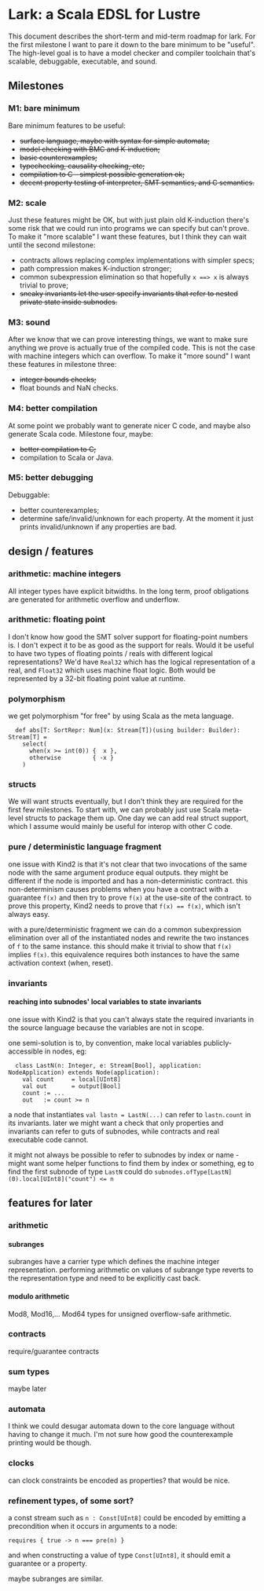 # Lark: a Scala EDSL for Lustre

This document describes the short-term and mid-term roadmap for lark.
For the first milestone I want to pare it down to the bare minimum to be "useful".
The high-level goal is to have a model checker and compiler toolchain that's scalable, debuggable, executable, and sound.

## Milestones
### M1: bare minimum
Bare minimum features to be useful:
* ~~surface language, maybe with syntax for simple automata;~~
* ~~model checking with BMC and K-induction;~~
* ~~basic counterexamples;~~
* ~~typechecking, causality checking, etc;~~
* ~~compilation to C - simplest possible generation ok;~~
* ~~decent property testing of interpreter, SMT semantics, and C semantics.~~

### M2: scale
Just these features might be OK, but with just plain old K-induction there's some risk that we could run into programs we can specify but can't prove.
To make it "more scalable" I want these features, but I think they can wait until the second milestone:
* contracts allows replacing complex implementations with simpler specs;
* path compression makes K-induction stronger;
* common subexpression elimination so that hopefully `x ==> x` is always trivial to prove;
* ~~sneaky invariants let the user specify invariants that refer to nested private state inside subnodes.~~

### M3: sound
After we know that we can prove interesting things, we want to make sure anything we prove is actually true of the compiled code.
This is not the case with machine integers which can overflow.
To make it "more sound" I want these features in milestone three:
* ~~integer bounds checks;~~
* float bounds and NaN checks.

### M4: better compilation
At some point we probably want to generate nicer C code, and maybe also generate Scala code.
Milestone four, maybe:
* ~~better compilation to C;~~
* compilation to Scala or Java.

### M5: better debugging
Debuggable:
* better counterexamples;
* determine safe/invalid/unknown for each property. At the moment it just prints invalid/unknown if any properties are bad.

## design / features

### arithmetic: machine integers
All integer types have explicit bitwidths.
In the long term, proof obligations are generated for arithmetic overflow and underflow.

### arithmetic: floating point
I don't know how good the SMT solver support for floating-point numbers is.
I don't expect it to be as good as the support for reals.
Would it be useful to have two types of floating points / reals with different logical representations?
We'd have `Real32` which has the logical representation of a real, and `Float32` which uses machine float logic.
Both would be represented by a 32-bit floating point value at runtime.

### polymorphism
we get polymorphism "for free" by using Scala as the meta language.

```
  def abs[T: SortRepr: Num](x: Stream[T])(using builder: Builder): Stream[T] =
    select(
      when(x >= int(0)) {  x },
      otherwise         { -x }
    )
```

### structs
We will want structs eventually, but I don't think they are required for the first few milestones.
To start with, we can probably just use Scala meta-level structs to package them up.
One day we can add real struct support, which I assume would mainly be useful for interop with other C code.

### pure / deterministic language fragment
one issue with Kind2 is that it's not clear that two invocations of the same node with the same argument produce equal outputs. they might be different if the node is imported and has a non-deterministic contract. this non-determinism causes problems when you have a contract with a guarantee `f(x)` and then try to prove `f(x)` at the use-site of the contract. to prove this property, Kind2 needs to prove that `f(x) == f(x)`, which isn't always easy.

with a pure/deterministic fragment we can do a common subexpression elimination over all of the instantiated nodes and rewrite the two instances of `f` to the same instance. this should make it trivial to show that `f(x)` implies `f(x)`. this equivalence requires both instances to have the same activation context (when, reset).

### invariants
#### reaching into subnodes' local variables to state invariants
one issue with Kind2 is that you can't always state the required invariants in the source language because the variables are not in scope.

one semi-solution is to, by convention, make local variables publicly-accessible in nodes, eg:
```
  class LastN(n: Integer, e: Stream[Bool], application: NodeApplication) extends Node(application):
    val count     = local[UInt8]
    val out       = output[Bool]
    count := ...
    out   := count >= n
```
a node that instantiates `val lastn = LastN(...)` can refer to `lastn.count` in its invariants. later we might want a check that only properties and invariants can refer to guts of subnodes, while contracts and real executable code cannot.

it might not always be possible to refer to subnodes by index or name - might want some helper functions to find them by index or something, eg to find the first subnode of type `LastN` could do `subnodes.ofType[LastN](0).local[UInt8]("count") <= n`

## features for later

### arithmetic
#### subranges
subranges have a carrier type which defines the machine integer representation. performing arithmetic on values of subrange type reverts to the representation type and need to be explicitly cast back.
#### modulo arithmetic
Mod8, Mod16,... Mod64 types for unsigned overflow-safe arithmetic.

### contracts
require/guarantee contracts

### sum types
maybe later

### automata
I think we could desugar automata down to the core language without having to change it much. I'm not sure how good the counterexample printing would be though.

### clocks
can clock constraints be encoded as properties? that would be nice.


### refinement types, of some sort?
a const stream such as `n : Const[UInt8]` could be encoded by emitting a precondition when it occurs in arguments to a node:
```
requires { true -> n === pre(n) }
```
and when constructing a value of type `Const[UInt8]`, it should emit a guarantee or a property.

maybe subranges are similar.
